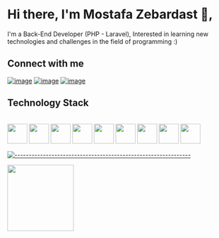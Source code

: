 # Hi there, I'm Mostafa Zebardast 👋, 
I'm a Back-End Developer (PHP - Laravel), Interested in learning new technologies and challenges in the field of programming
:)

## Connect with me
[![image](https://img.shields.io/badge/Instagram-E4405F?style=for-the-badge&logo=instagram&logoColor=white)](https://www.instagram.com/zebardast_dev/)
[![image](https://img.shields.io/badge/Telegram-2CA5E0?style=for-the-badge&logo=telegram&logoColor=white)](https://t.me/zebardast_dev)
[![image](https://img.shields.io/badge/Gmail-D14836?style=for-the-badge&logo=gmail&logoColor=white)](mailto:zebardast.dev@gmail.com)

## Technology Stack
<div style="display: inline_block"><br>
  <code><img height="45" src="https://cdn.jsdelivr.net/gh/devicons/devicon/icons/html5/html5-original.svg"></code>
  <code><img height="45" src="https://cdn.jsdelivr.net/gh/devicons/devicon/icons/css3/css3-original.svg"></code>
  <code><img height="45" src="https://cdn.jsdelivr.net/gh/devicons/devicon/icons/sass/sass-original.svg"></code>
  <code><img height="45" src="https://cdn.jsdelivr.net/gh/devicons/devicon/icons/bootstrap/bootstrap-original.svg"></code>
  <code><img height="45" src="https://cdn.jsdelivr.net/gh/devicons/devicon/icons/javascript/javascript-original.svg"></code>
  <code><img height="45" src="https://cdn.jsdelivr.net/gh/devicons/devicon/icons/php/php-original.svg"></code>
  <code><img height="45" src="https://cdn.jsdelivr.net/gh/devicons/devicon/icons/laravel/laravel-plain.svg"></code>
  <code><img height="45" src="https://cdn.jsdelivr.net/gh/devicons/devicon/icons/mysql/mysql-original.svg"></code>
  <code><img height="45" src="https://cdn.jsdelivr.net/gh/devicons/devicon/icons/wordpress/wordpress-plain.svg"></code>
</div>

[![--------------------------------------------------------------](https://raw.githubusercontent.com/andreasbm/readme/master/assets/lines/colored.png)](#table-of-contents)

<p align="justify"> 
    <img
      height="150"
      src="https://github-readme-stats.vercel.app/api?username=zebardast-dev&count_private=true&show_icons=true&custom_title=Github%20Status&show=issues&theme=radical"
    />
    <!--<img
      height="150"
      src="https://github-readme-stats.vercel.app/api/top-langs/?username=zebardast-dev&count_private=true&layout=compact&theme=radical" />-->
</p>
